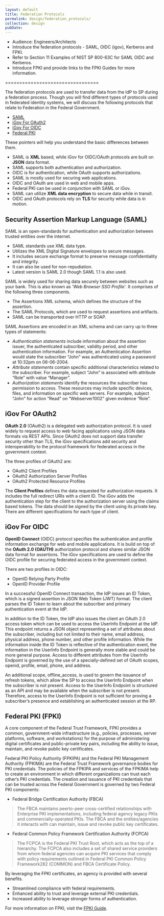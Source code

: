 ```yaml
---
layout: default
title: Federation Protocols
permalink: design/federation_protocols/
collection: design
pubDate: 
---
```


- Audience: Engineers/Architects
- Introduce the federation protocols - SAML, OIDC (igov), Kerberos and FPKI.
- Refer to Section 11 Examples of NIST SP 800-63C for SAML OIDC and Kerberos.
- Introduce FPKI and provide links to the FPKI Guides for more information.

=================================

The federation protocols are used to transfer data from the IdP to SP during a federation process. Though you will find different types of protocols used in federated identity systems, we will discuss the following protocols that relate to Federation in the Federal Government.

- [SAML](#security-assertion-markup-language-saml)
- [iGov For OAuth2](#igov-for-oauth2)
- [iGov For OIDC](#igov-for-oidc)
- [Federal PKI](#federal-pki-fpki)

These pointers will help you understand the basic differences between them.
- SAML is **XML** based, while iGov for OIDC/OAuth protocols are built on **JSON** data format.
- SAML supports both authentication and authorization. 
- OIDC is for authentication, while OAuth supports authorizations.
- SAML is mostly used for securing web applications.
- OIDC and OAuth are used in web and mobile apps.
- Federal PKI can be used in conjunction with SAML or iGov.
- SAML can utilize **XML data encryption** to secure data while in transit.
- OIDC and OAuth protocols rely on **TLS** for security while data is in motion.

## Security Assertion Markup Language (SAML)

SAML is an open-standards for authentication and authorization between trusted entities over the internet.

- SAML standards use XML data type.
- Utilizes the XML Digital Signature envelopes to secure messages.
- It includes secure exchange format to preserve message confidentiality and integrity.
- It can also be used for non-repudiation.
- Latest version is SAML 2.0 though SAML 1.1 is also used. 

SAML is widely used for sharing data securely between websites such as your bank. This is also known as '_Web Browser SSO Profile_'. It comprises of the following three components.

- The Assertions XML schema, which defines the structure of the assertion.
- The SAML Protocols, which are used to request assertions and artifacts.
- SAML can be transported over HTTP or SOAP.

SAML Assertions are encoded in an XML schema and can carry up to three types of statements:

- _Authentication statements_ include information about the assertion issuer, the authenticated subscriber, validity period, and other authentication information. For example, an Authentication Assertion would state the subscriber “John” was authenticated using a password at 10:32pm on 06-06-2004.
- _Attribute statements_ contain specific additional characteristics related to the subscriber. For example, subject “John” is associated with attribute “Role” with value “Manager”.
- _Authorization statements_ identify the resources the subscriber has permission to access. These resources may include specific devices, files, and information on specific web servers. For example, subject “John” for action “Read” on “Webserver1002” given evidence “Role”.

## iGov For OAuth2

**OAuth 2.0** (OAuth2) is a delegated web authorization protocol. It is used widely to request access to web facing applications using JSON data formats via REST APIs. Since OAuth2 does not support data transfer security other than TLS, the iGov specifications add security and interoperability to the protocol framework for federated access in the government context. 

The three profiles of OAuth2 are:
- OAuth2 Client Profiles
- OAuth2 Authorization Server Profiles
- OAuth2 Protected Resource Profiles

The **Client Profiles** defines the data requested for authorization requests. It includes the full redirect URIs with a client ID. The iGov adds the authentication step for the client to the authorization server using the claims based tokens. The data should be signed by the client using its private key. There are different specifications for each type of client.

## iGov For OIDC

**OpenID Connect** (OIDC) protocol specifies the authentication and profile information exchange for web and mobile applications. It is build on top of the **OAuth 2.0 (OAUTH)** authorization protocol and shares similar JSON data format for assertions. The iGov specifications are used to define the OIDC profile for securing federated access in the government context.

There are two profiles in OIDC:
- OpenID Relying Party Profile
- OpenID Provider Profile

In a successful OpenID Connect transaction, the IdP issues an ID Token, which is a signed assertion in JSON Web Token (JWT) format. The client parses the ID Token to learn about the subscriber and primary authentication event at the IdP. 

In addition to the ID Token, the IdP also issues the client an OAuth 2.0 access token which can be used to access the UserInfo Endpoint at the IdP. This endpoint returns a JSON object representing a set of attributes about the subscriber, including but not limited to their name, email address, physical address, phone number, and other profile information. While the information inside the ID Token is reflective of the authentication event, the information in the UserInfo Endpoint is generally more stable and could be more general purpose. Access to different attributes from the UserInfo Endpoint is governed by the use of a specially-defined set of OAuth scopes, openid, profile, email, phone, and address. 

An additional scope, offline_access, is used to govern the issuance of refresh tokens, which allow the SP to access the UserInfo Endpoint when the subscriber is not present. Access to the UserInfo Endpoint is structured as an API and may be available when the subscriber is not present. Therefore, access to the UserInfo Endpoint is not sufficient for proving a subscriber’s presence and establishing an authenticated session at the RP.

## Federal PKI (FPKI)

A core component of the Federal Trust Framework, FPKI provides a common, government-wide infrastructure (e.g., policies, processes, server platforms, software, and workstations) for the purpose of administering digital certificates and public-private key pairs, including the ability to issue, maintain, and revoke public key certificates. 

Federal PKI Policy Authority (FPKIPA) and the Federal PKI Management Authority (FPKIMA) are the 
Federal Trust Framework governance bodies for PKI credentials. The policies of the FPKIPA and 
services of the FPKIMA help to create an environment in which different organizations can 
trust each other‘s PKI credentials. The creation and issuance of PKI credentials that can be trusted
across the Federal Government is governed by two Federal PKI components:

- Federal Bridge Certification Authority (FBCA)
> The FBCA maintains peerto-peer cross-certified relationships with Enterprise PKI implementations, including
federal agency legacy PKIs and commercially-operated PKIs. The FBCA and the entities/agencies it interacts 
with can maintain, issue and revoke public key certificates.

- Federal Common Policy Framework Certification Authority (FCPCA)
> The FCPCA is the Federal PKI Trust Root, which acts as the top of a hierarchy. The FCPCA also includes a
set of shared service providers from whom federal agencies can acquire PKI services that
comply with policy requirements outlined in Federal PKI Common Policy Framework282
(COMMON) and FBCA Certificate Policy.

By leveraging the FPKI certificates, an agency is provided with several benefits.
- Streamlined compliance with federal requirements.
- Enhanced ability to trust and leverage external PKI credentials.
- Increased ability to leverage stronger forms of authentication.

For more information on FPKI, visit the [FPKI Guide](https://fpki.idmanagement.gov).







































